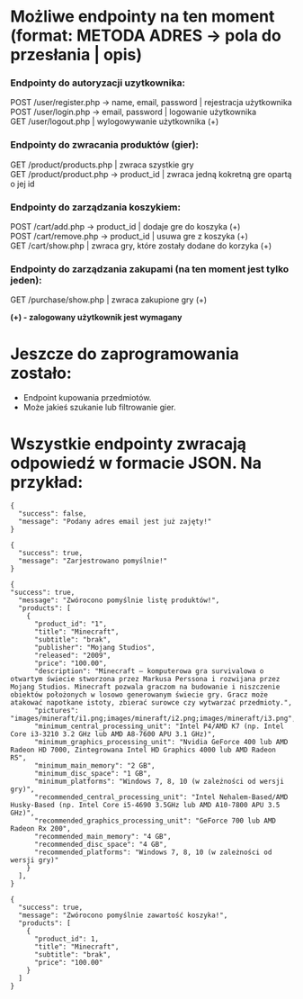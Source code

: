 # Możliwe endpointy na ten moment (format: METODA ADRES -> pola do przesłania | opis)
### Endpointy do autoryzacji uzytkownika:
POST /user/register.php -> name, email, password | rejestracja użytkownika  
POST /user/login.php -> email, password | logowanie użytkownika  
GET /user/logout.php | wylogowywanie użytkownika (+)  

### Endpointy do zwracania produktów (gier):
GET /product/products.php | zwraca szystkie gry  
GET /product/product.php -> product_id | zwraca jedną kokretną gre opartą o jej id  

### Endpointy do zarządzania koszykiem:
POST /cart/add.php -> product_id | dodaje gre do koszyka (+)  
POST /cart/remove.php -> product_id | usuwa gre z koszyka (+)  
GET /cart/show.php | zwraca gry, które zostały dodane do korzyka (+)  

### Endpointy do zarządzania zakupami (na ten moment jest tylko jeden):
GET /purchase/show.php | zwraca zakupione gry (+)  

**(+) - zalogowany użytkownik jest wymagany**

# Jeszcze do zaprogramowania zostało:
* Endpoint kupowania przedmiotów.
* Może jakieś szukanie lub filtrowanie gier.

# Wszystkie endpointy zwracają odpowiedź w formacie JSON. Na przykład:  
```
{
  "success": false,
  "message": "Podany adres email jest już zajęty!"
}
```
```
{
  "success": true,
  "message": "Zarjestrowano pomyślnie!"
}
```
```
{
"success": true,
  "message": "Zwórocono pomyślnie listę produktów!",
  "products": [
    {
      "product_id": "1",
      "title": "Minecraft",
      "subtitle": "brak",
      "publisher": "Mojang Studios",
      "released": "2009",
      "price": "100.00",
      "description": "Minecraft – komputerowa gra survivalowa o otwartym świecie stworzona przez Markusa Perssona i rozwijana przez Mojang Studios. Minecraft pozwala graczom na budowanie i niszczenie obiektów położonych w losowo generowanym świecie gry. Gracz może atakować napotkane istoty, zbierać surowce czy wytwarzać przedmioty.",
      "pictures": "images/mineraft/i1.png;images/mineraft/i2.png;images/mineraft/i3.png",
      "minimum_central_processing_unit": "Intel P4/AMD K7 (np. Intel Core i3-3210 3.2 GHz lub AMD A8-7600 APU 3.1 GHz)",
      "minimum_graphics_processing_unit": "Nvidia GeForce 400 lub AMD Radeon HD 7000, Zintegrowana Intel HD Graphics 4000 lub AMD Radeon R5",
      "minimum_main_memory": "2 GB",
      "minimum_disc_space": "1 GB",
      "minimum_platforms": "Windows 7, 8, 10 (w zależności od wersji gry)",
      "recommended_central_processing_unit": "Intel Nehalem-Based/AMD Husky-Based (np. Intel Core i5-4690 3.5GHz lub AMD A10-7800 APU 3.5 GHz)",
      "recommended_graphics_processing_unit": "GeForce 700 lub AMD Radeon Rx 200",
      "recommended_main_memory": "4 GB",
      "recommended_disc_space": "4 GB",
      "recommended_platforms": "Windows 7, 8, 10 (w zależności od wersji gry)"
    }
  ],
}
```
```
{
  "success": true,
  "message": "Zwórocono pomyślnie zawartość koszyka!",
  "products": [
    {
      "product_id": 1,
      "title": "Minecraft",
      "subtitle": "brak",
      "price": "100.00"
    }
  ]
}
```
